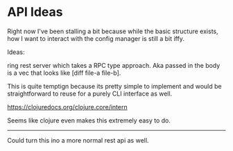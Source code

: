 # API Ideas

Right now I've been stalling a bit because while the basic structure exists, how I want to interact with the config manager is still a bit iffy.

Ideas:

ring rest server which takes a RPC type approach. Aka passed in the body is a vec that looks like [diff file-a file-b].

This is quite temptign because its pretty simple to implement and would be straightforward to reuse for a purely CLI interface as well.

https://clojuredocs.org/clojure.core/intern

Seems like clojure even makes this extremely easy to do.

---

Could turn this ino a more normal rest api as well.
